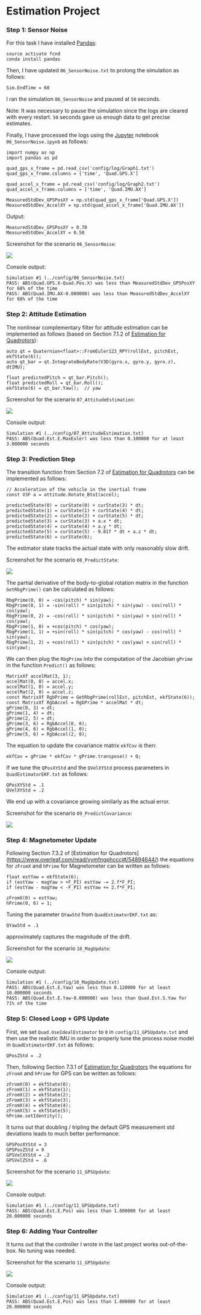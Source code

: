 # Estimation Project #

### Step 1: Sensor Noise ###

For this task I have installed [Pandas](https://pandas.pydata.org/):

```
source activate fcnd
conda install pandas
```

Then, I have updated `06_SensorNoise.txt` to prolong the simulation as follows:

```
Sim.EndTime = 60
```

I ran the simulation `06_SensorNoise` and paused at `50` seconds.

Note: It was necessary to pause the simulation since the logs are cleared with
every restart. `50` seconds gave us enough data to get precise estimates.

Finally, I have processed the logs using the [Jupyter](http://jupyter.org/)
notebook `06_SensorNoise.ipynb` as follows:

```
import numpy as np
import pandas as pd

quad_gps_x_frame = pd.read_csv('config/log/Graph1.txt')
quad_gps_x_frame.columns = ['time', 'Quad.GPS.X']

quad_accel_x_frame = pd.read_csv('config/log/Graph2.txt')
quad_accel_x_frame.columns = ['time', 'Quad.IMU.AX']

MeasuredStdDev_GPSPosXY = np.std(quad_gps_x_frame['Quad.GPS.X'])
MeasuredStdDev_AccelXY = np.std(quad_accel_x_frame['Quad.IMU.AX'])
```

Output:

```
MeasuredStdDev_GPSPosXY = 0.70
MeasuredStdDev_AccelXY = 0.50
```

Screenshot for the scenario `06_SensorNoise`:

<img src="06_SensorNoise.png" />

Console output:

```
Simulation #1 (../config/06_SensorNoise.txt)
PASS: ABS(Quad.GPS.X-Quad.Pos.X) was less than MeasuredStdDev_GPSPosXY for 68% of the time
PASS: ABS(Quad.IMU.AX-0.000000) was less than MeasuredStdDev_AccelXY for 68% of the time
```

### Step 2: Attitude Estimation ###

The nonlinear complementary filter for attitude estimation can be implemented
as follows (based on Section 7.1.2 of [Estimation for Quadrotors](https://www.overleaf.com/read/vymfngphcccj#/54894644/)):

```
auto qt = Quaternion<float>::FromEuler123_RPY(rollEst, pitchEst, ekfState(6));
auto qt_bar = qt.IntegrateBodyRate(V3D(gyro.x, gyro.y, gyro.z), dtIMU);

float predictedPitch = qt_bar.Pitch();
float predictedRoll = qt_bar.Roll();
ekfState(6) = qt_bar.Yaw();  // yaw
```

Screenshot for the scenario `07_AttitudeEstimation`:

<img src="07_AttitudeEstimation.png" />

Console output:

```
Simulation #1 (../config/07_AttitudeEstimation.txt)
PASS: ABS(Quad.Est.E.MaxEuler) was less than 0.100000 for at least 3.000000 seconds
```

### Step 3: Prediction Step ###

The transition function from Section 7.2 of
[Estimation for Quadrotors](https://www.overleaf.com/read/vymfngphcccj#/54894644/)
can be implemented as follows:

```
// Acceleration of the vehicle in the inertial frame
const V3F a = attitude.Rotate_BtoI(accel);

predictedState(0) = curState(0) + curState(3) * dt;
predictedState(1) = curState(1) + curState(4) * dt;
predictedState(2) = curState(2) + curState(5) * dt;
predictedState(3) = curState(3) + a.x * dt;
predictedState(4) = curState(4) + a.y * dt;
predictedState(5) = curState(5) - 9.81f * dt + a.z * dt;
predictedState(6) = curState(6);
```

The estimator state tracks the actual state with only reasonably slow drift.

Screenshot for the scenario `08_PredictState`:

<img src="08_PredictState.png" />

The partial derivative of the body-to-global rotation matrix in the function
`GetRbgPrime()` can be calculated as follows:

```
RbgPrime(0, 0) = -cos(pitch) * sin(yaw);
RbgPrime(0, 1) = -sin(roll) * sin(pitch) * sin(yaw) - cos(roll) * cos(yaw);
RbgPrime(0, 2) = -cos(roll) * sin(pitch) * sin(yaw) + sin(roll) * cos(yaw);
RbgPrime(1, 0) = +cos(pitch) * cos(yaw);
RbgPrime(1, 1) = +sin(roll) * sin(pitch) * cos(yaw) - cos(roll) * sin(yaw);
RbgPrime(1, 2) = +cos(roll) * sin(pitch) * cos(yaw) + sin(roll) * sin(yaw);
```

We can then plug the `RbgPrime` into the computation of the Jacobian `gPrime`
in the function `Predict()` as follows:

```
MatrixXf accelMat(3, 1);
accelMat(0, 0) = accel.x;
accelMat(1, 0) = accel.y;
accelMat(2, 0) = accel.z;
const MatrixXf RgbPrime = GetRbgPrime(rollEst, pitchEst, ekfState(6));
const MatrixXf RgbAccel = RgbPrime * accelMat * dt;
gPrime(0, 3) = dt;
gPrime(1, 4) = dt;
gPrime(2, 5) = dt;
gPrime(3, 6) = RgbAccel(0, 0);
gPrime(4, 6) = RgbAccel(1, 0);
gPrime(5, 6) = RgbAccel(2, 0);
```

The equation to update the covariance matrix `ekfCov` is then:

```
ekfCov = gPrime * ekfCov * gPrime.transpose() + Q;
```

If we tune the `QPosXYStd` and the `QVelXYStd` process parameters in
`QuadEstimatorEKF.txt` as follows:

```
QPosXYStd = .1
QVelXYStd = .2
```

We end up with a covariance growing similarly as the actual error.

Screenshot for the scenario `09_PredictCovariance`:

<img src="09_PredictCovariance.png" />

### Step 4: Magnetometer Update ###

Following Section 7.3.2 of [Estimation for Quadrotors]
(https://www.overleaf.com/read/vymfngphcccj#/54894644/)
the equations for `zFromX` and `hPrime` for Magnetometer can be written as
follows:

```
float estYaw = ekfState(6);
if (estYaw - magYaw > +F_PI) estYaw -= 2.f*F_PI;
if (estYaw - magYaw < -F_PI) estYaw += 2.f*F_PI;

zFromX(0) = estYaw;
hPrime(0, 6) = 1;
```

Tuning the parameter `QYawStd` from `QuadEstimatorEKF.txt` as:

```
QYawStd = .1
```

approximately captures the magnitude of the drift.

Screenshot for the scenario `10_MagUpdate`:

<img src="10_MagUpdate.png" />

Console output:

```
Simulation #1 (../config/10_MagUpdate.txt)
PASS: ABS(Quad.Est.E.Yaw) was less than 0.120000 for at least 10.000000 seconds
PASS: ABS(Quad.Est.E.Yaw-0.000000) was less than Quad.Est.S.Yaw for 71% of the time
```

### Step 5: Closed Loop + GPS Update ###

First, we set `Quad.UseIdealEstimator` to `0` in `config/11_GPSUpdate.txt`
and then use the realistic IMU in order to properly tune the process noise
model in `QuadEstimatorEKF.txt` as follows:

```
QPosZStd = .2
```

Then, following Section 7.3.1 of [Estimation for Quadrotors](https://www.overleaf.com/read/vymfngphcccj#/54894644/)
the equations for `zFromX` and `hPrime` for GPS can be written as follows:

```
zFromX(0) = ekfState(0);
zFromX(1) = ekfState(1);
zFromX(2) = ekfState(2);
zFromX(3) = ekfState(3);
zFromX(4) = ekfState(4);
zFromX(5) = ekfState(5);
hPrime.setIdentity();
```

It turns out that doubling / tripling the default GPS measurement std
deviations leads to much better performance:

```
GPSPosXYStd = 3
GPSPosZStd = 9
GPSVelXYStd = .2
GPSVelZStd = .6
```

Screenshot for the scenario `11_GPSUpdate`:

<img src="11_GPSUpdate.png" />

Console output:

```
Simulation #1 (../config/11_GPSUpdate.txt)
PASS: ABS(Quad.Est.E.Pos) was less than 1.000000 for at least 20.000000 seconds
```

### Step 6: Adding Your Controller ###

It turns out that the controller I wrote in the last project works
out-of-the-box. No tuning was needed.

Screenshot for the scenario `11_GPSUpdate`:

<img src="11_GPSUpdateV2.png" />

Console output:

```
Simulation #1 (../config/11_GPSUpdate.txt)
PASS: ABS(Quad.Est.E.Pos) was less than 1.000000 for at least 20.000000 seconds
```
